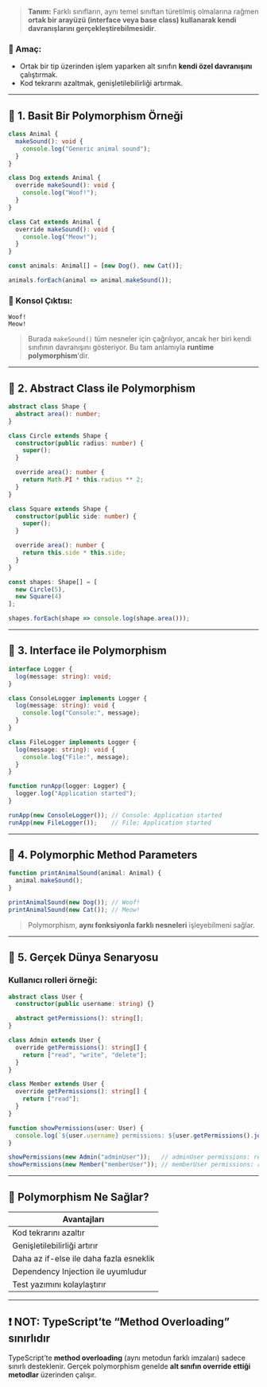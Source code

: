 
> **Tanım:** Farklı sınıfların, aynı temel sınıftan türetilmiş olmalarına rağmen **ortak bir arayüzü (interface veya base class) kullanarak kendi davranışlarını gerçekleştirebilmesidir**.

### 🔑 Amaç:

- Ortak bir tip üzerinden işlem yaparken alt sınıfın **kendi özel davranışını** çalıştırmak.
- Kod tekrarını azaltmak, genişletilebilirliği artırmak.

---

## 🔹 1. Basit Bir Polymorphism Örneği

```ts
class Animal {
  makeSound(): void {
    console.log("Generic animal sound");
  }
}

class Dog extends Animal {
  override makeSound(): void {
    console.log("Woof!");
  }
}

class Cat extends Animal {
  override makeSound(): void {
    console.log("Meow!");
  }
}

const animals: Animal[] = [new Dog(), new Cat()];

animals.forEach(animal => animal.makeSound());
```

### 📌 Konsol Çıktısı:

```
Woof!
Meow!
```

> Burada `makeSound()` tüm nesneler için çağrılıyor, ancak her biri kendi sınıfının davranışını gösteriyor. Bu tam anlamıyla **runtime polymorphism**'dir.

---

## 🔹 2. Abstract Class ile Polymorphism

```ts
abstract class Shape {
  abstract area(): number;
}

class Circle extends Shape {
  constructor(public radius: number) {
    super();
  }

  override area(): number {
    return Math.PI * this.radius ** 2;
  }
}

class Square extends Shape {
  constructor(public side: number) {
    super();
  }

  override area(): number {
    return this.side * this.side;
  }
}

const shapes: Shape[] = [
  new Circle(5),
  new Square(4)
];

shapes.forEach(shape => console.log(shape.area()));
```

---

## 🔹 3. Interface ile Polymorphism

```ts
interface Logger {
  log(message: string): void;
}

class ConsoleLogger implements Logger {
  log(message: string): void {
    console.log("Console:", message);
  }
}

class FileLogger implements Logger {
  log(message: string): void {
    console.log("File:", message);
  }
}

function runApp(logger: Logger) {
  logger.log("Application started");
}

runApp(new ConsoleLogger()); // Console: Application started
runApp(new FileLogger());    // File: Application started
```

---

## 🔹 4. Polymorphic Method Parameters

```ts
function printAnimalSound(animal: Animal) {
  animal.makeSound();
}

printAnimalSound(new Dog()); // Woof!
printAnimalSound(new Cat()); // Meow!
```

> Polymorphism, **aynı fonksiyonla farklı nesneleri** işleyebilmeni sağlar.

---

## 🔹 5. Gerçek Dünya Senaryosu

### Kullanıcı rolleri örneği:

```ts
abstract class User {
  constructor(public username: string) {}

  abstract getPermissions(): string[];
}

class Admin extends User {
  override getPermissions(): string[] {
    return ["read", "write", "delete"];
  }
}

class Member extends User {
  override getPermissions(): string[] {
    return ["read"];
  }
}

function showPermissions(user: User) {
  console.log(`${user.username} permissions: ${user.getPermissions().join(", ")}`);
}

showPermissions(new Admin("adminUser"));   // adminUser permissions: read, write, delete
showPermissions(new Member("memberUser")); // memberUser permissions: read
```

---

## 🧠 Polymorphism Ne Sağlar?

|Avantajları|
|---|
|Kod tekrarını azaltır|
|Genişletilebilirliği artırır|
|Daha az if-else ile daha fazla esneklik|
|Dependency Injection ile uyumludur|
|Test yazımını kolaylaştırır|

---

## ❗ NOT: TypeScript’te “Method Overloading” sınırlıdır

TypeScript’te **method overloading** (aynı metodun farklı imzaları) sadece sınırlı desteklenir. Gerçek polymorphism genelde **alt sınıfın override ettiği metodlar** üzerinden çalışır.
